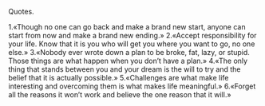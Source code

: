 Quotes.

1.«Though no one can go back and make a brand new start, anyone can start from now and make a brand new ending.»
2.«Accept responsibility for your life. Know that it is you who will get you where you want to go, no one else.»
3.«Nobody ever wrote down a plan to be broke, fat, lazy, or stupid. Those things are what happen when you don’t have a plan.»
4.«The only thing that stands between you and your dream is the will to try and the belief that it is actually possible.»
5.«Challenges are what make life interesting and overcoming them is what makes life meaningful.»
6.«Forget all the reasons it won’t work and believe the one reason that it will.»